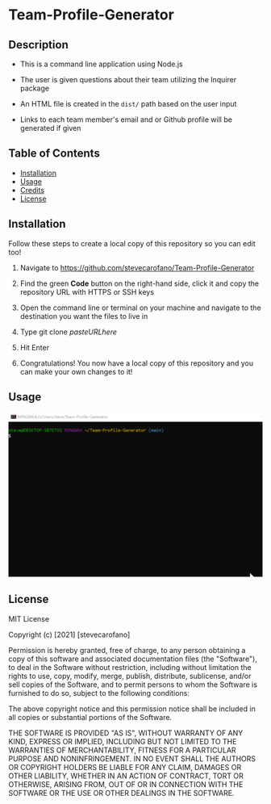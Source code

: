 # Team-Profile-Generator

## Description

* This is a command line application using Node.js

* The user is given questions about their team utilizing the Inquirer package

* An HTML file is created in the `dist/` path based on the user input

* Links to each team member's email and or Github profile will be generated if given

## Table of Contents
* [Installation](#installation)
* [Usage](#usage)
* [Credits](#credits)
* [License](#license)

## Installation

Follow these steps to create a local copy of this repository so you can edit too!
1. Navigate to https://github.com/stevecarofano/Team-Profile-Generator
    
2. Find the green **Code** button on the right-hand side, click it and copy the repository URL with HTTPS or SSH keys
    
3. Open the command line or terminal on your machine and navigate to the destination you want the files to live in
    
4. Type git clone _pasteURLhere_
    
5. Hit Enter
    
6. Congratulations! You now have a local copy of this repository and you can make your own changes to it!

## Usage

![App demo](demo-new.gif)

## License 

MIT License

Copyright (c) [2021] [stevecarofano]

Permission is hereby granted, free of charge, to any person obtaining a copy
of this software and associated documentation files (the "Software"), to deal
in the Software without restriction, including without limitation the rights
to use, copy, modify, merge, publish, distribute, sublicense, and/or sell
copies of the Software, and to permit persons to whom the Software is
furnished to do so, subject to the following conditions:

The above copyright notice and this permission notice shall be included in all
copies or substantial portions of the Software.

THE SOFTWARE IS PROVIDED "AS IS", WITHOUT WARRANTY OF ANY KIND, EXPRESS OR
IMPLIED, INCLUDING BUT NOT LIMITED TO THE WARRANTIES OF MERCHANTABILITY,
FITNESS FOR A PARTICULAR PURPOSE AND NONINFRINGEMENT. IN NO EVENT SHALL THE
AUTHORS OR COPYRIGHT HOLDERS BE LIABLE FOR ANY CLAIM, DAMAGES OR OTHER
LIABILITY, WHETHER IN AN ACTION OF CONTRACT, TORT OR OTHERWISE, ARISING FROM,
OUT OF OR IN CONNECTION WITH THE SOFTWARE OR THE USE OR OTHER DEALINGS IN THE
SOFTWARE.


